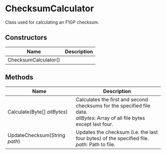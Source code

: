 # ChecksumCalculator

Class used for calculating an F1GP checksum.

## Constructors

| Name  | Description  |
|-------|--------------|
| ChecksumCalculator()  |   |


## Methods

| Name  | Description  |
|-------|--------------|
| Calculate(Byte[] *allBytes*)  | Calculates the first and second checksums for the specified file data.<br />*allBytes*: Array of all file bytes except last four.<br />  |
| UpdateChecksum(String *path*)  | Updates the checksum (i.e. the last four bytes) of the specified file.<br />*path*: Path to file.<br />  |


